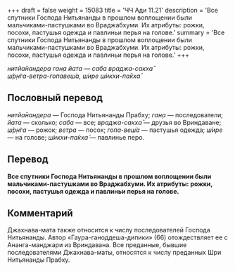 +++
draft = false
weight = 15083
title = 'ЧЧ Ади 11.21'
description = 'Все спутники Господа Нитьянанды в прошлом воплощении были мальчиками-пастушками во Враджабхуми. Их атрибуты: рожки, посохи, пастушья одежда и павлиньи перья на голове.'
summary = 'Все спутники Господа Нитьянанды в прошлом воплощении были мальчиками-пастушками во Враджабхуми. Их атрибуты: рожки, посохи, пастушья одежда и павлиньи перья на голове.'
+++

_нитйа̄нандера ган̣а йата — саба враджа-сакха̄  
ш́р̣н̇га-ветра-гопавеш́а, ш́ире ш́икхи-па̄кха̄_

## Пословный перевод

_нитйа̄нандера_ — Господа Нитьянанды Прабху; _ган̣а_ — последователи; _йата_ — сколько; _саба_ — все; _враджа_\-_сакха̄_ — друзья во Вриндаване; _ш́р̣н̇га_ — рожок; _ветра_ — посох; _гопа_\-_веш́а_ — пастушья одежда; _ш́ире_ — на голове; _ш́икхи_\-_па̄кха̄_ — павлинье перо.

## Перевод

**Все спутники Господа Нитьянанды в прошлом воплощении были мальчиками-пастушками во Враджабхуми. Их атрибуты: рожки, посохи, пастушья одежда и павлиньи перья на голове.**

## Комментарий

Джахнава-мата также относится к числу последователей Господа Нитьянанды. Автор «Гаура-ганоддеша-дипики» (66) отождествляет ее с Ананга-манджари из Вриндавана. Все преданные, бывшие последователями Джахнава-маты, относятся к числу преданных Шри Нитьянанды Прабху.
